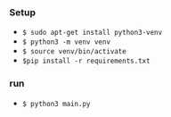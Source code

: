 ### Setup
* ``$ sudo apt-get install python3-venv``
* ``$ python3 -m venv venv``
* ``$ source venv/bin/activate``
* ``$pip install -r requirements.txt``

### run
* ``$ python3 main.py``

